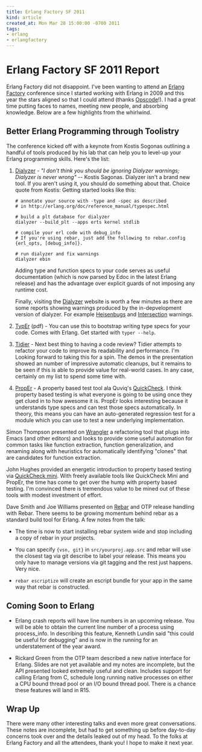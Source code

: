 ```yaml
--- 
title: Erlang Factory SF 2011
kind: article
created_at: Mon Mar 28 15:00:00 -0700 2011
tags:
- erlang
- erlangfactory
---
```


# Erlang Factory SF 2011 Report #

Erlang Factory did not disappoint.  I've been wanting to attend an
[Erlang Factory][] conference since I started working with Erlang in
2009 and this year the stars aligned so that I could attend (thanks
[Opscode][]!).  I had a great time putting faces to names, meeting new
people, and absorbing knowledge.  Below are a few highlights from the
whirlwind.

[Opscode]: http://www.opscode.com/
[Erlang Factory]: http://www.erlang-factory.com/conference/SFBay2011

## Better Erlang Programming through Toolistry ##

The conference kicked off with a keynote from Kostis Sogonas outlining
a handful of tools produced by his lab that can help you to level-up
your Erlang programming skills.  Here's the list:

1. [Dialyzer][] - *"I don't think you should be ignoring Dialyzer
   warnings; Dialyzer is never wrong"* -- Kostis Sagonas.  Dialyzer
   isn't a brand new tool. If you aren't using it, you should do
   something about that.  Choice quote from Kostis: Getting started
   looks like this:

       # annotate your source with -type and -spec as described 
       # in http://erlang.org/doc/reference_manual/typespec.html

       # build a plt database for dialyzer
       dialyzer --build_plt --apps erts kernel stdlib
       
       # compile your erl code with debug_info
       # If you're using rebar, just add the following to rebar.config
       {erl_opts, [debug_info]}.

       # run dialyzer and fix warnings
       dialyzer ebin
   
   Adding type and function specs to your code serves as useful
   documentation (which is now parsed by Edoc in the latest Erlang
   release) and has the advantage over explicit guards of not imposing
   any runtime cost.

   Finally, visiting the [Dialyzer][] website is worth a few minutes
   as there are some reports showing warnings produced by the
   in-depvelopment version of dialyzer.  For example
   [Heisenbugs](http://www.softlab.ntua.gr/dialyzer/heisenbug/) and
   [Intersection](http://www.softlab.ntua.gr/dialyzer/intersection/)
   warnings.
    
2. [TypEr][] (pdf) - You can use this to bootstrap writing type specs
   for your code.  Comes with Erlang.  Get started with `typer
   --help`.

3. [Tidier][] - Next best thing to having a code review?  Tidier
   attempts to refactor your code to improve its readability and
   performance.  I'm Looking forward to taking this for a spin.  The
   demos in the presentation showed an number of impressive automatic
   cleanups, but it remains to be seen if this is able to provide
   value for real-world cases.  In any case, certainly on my list to
   spend some time with.

4. [PropEr][] - A property based test tool ala Quviq's [QuickCheck].
   I think property based testing is what everyone is going to be
   using once they get clued in to how awesome it is.  PropEr looks
   interesting because it understands type specs and can test those
   specs automatically.  In theory, this means you can have an
   auto-generated regression test for a module which you can use to
   test a new underlying implementation.

[Dialyzer]: http://www.softlab.ntua.gr/dialyzer/
[Tidier]: http://tidier.softlab.ntua.gr/mediawiki/index.php/Main_Page
[PropEr]: https://github.com/manopapad/proper
[TypEr]: http://user.it.uu.se/~tobiasl/publications/typer.pdf
[QuickCheck]: http://www.quviq.com/

Simon Thompson presented on [Wrangler][] a refactoring tool that plugs
into Emacs (and other editors) and looks to provide some useful
automation for common tasks like function extraction, function
generalization, and renaming along with heuristics for automatically
identifying "clones" that are candidates for function extraction.

[Wrangler]: http://www.cs.kent.ac.uk/projects/forse/

John Hughes provided an energetic introduction to property based
testing via [QuickCheck mini][].  With freely available tools like
QuickCheck Mini and PropEr, the time has come to get over the hump
with property based testing.  I'm convinced there is tremendous value
to be mined out of these tools with modest investment of effort.

[QuickCheck mini]: http://www.quviq.com/downloads.htm


Dave Smith and Joe Williams presented on [Rebar][] and OTP release
handling with Rebar.  There seems to be growing momentum behind rebar
as a standard build tool for Erlang.  A few notes from the talk:

- The time is now to start installing rebar system wide and stop
  including a copy of rebar in your projects.

- You can specify `{vsn, git}` in `src/yourproj.app.src` and rebar
  will use the closest tag via git describe to label your release.
  This means you only have to manage versions via git tagging and the
  rest just happens.  Very nice.

- `rebar escriptize` will create an escript bundle for your app in the
  same way that rebar is constructed.

[Rebar]: https://github.com/basho/rebar

## Coming Soon to Erlang ##

- Erlang crash reports will have line numbers in an upcoming release.
  You will be able to obtain the current line number of a process
  using process_info.  In describing this feature, Kenneth Lundin said
  "this could be useful for debugging" and is now in the running for
  an understatement of the year award. 

- Rickard Green from the OTP team described a new native interface for
  Erlang.  Slides are not yet available and my notes are incomplete,
  but the API presented looked extremely useful and clean.  Includes
  support for calling Erlang from C, schedule long running native
  processes on either a CPU bound thread pool or an I/O bound thread
  pool.  There is a chance these features will land in R15.
  

## Wrap Up ##

There were many other interesting talks and even more great
conversations.  These notes are incomplete, but had to get something
up before day-to-day concerns took over and the details leaked out of
my head.  To the folks at Erlang Factory and all the attendees,
thank you!  I hope to make it next year.



